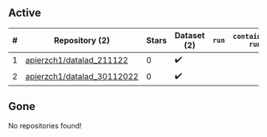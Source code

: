 ## Active
| # | Repository (2) | Stars | Dataset (2) | `run` | `containers-run` |
| --- | --- | --- | --- | --- | --- |
| 1 | [apierzch1/datalad_211122](https://github.com/apierzch1/datalad_211122) | 0 | :heavy_check_mark: |  |  |
| 2 | [apierzch1/datalad_30112022](https://github.com/apierzch1/datalad_30112022) | 0 | :heavy_check_mark: |  |  |

## Gone
No repositories found!
